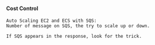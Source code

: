 #### Cost Control

    
    Auto Scaling EC2 and ECS with SQS:
    Number of message on SQS, the try to scale up or down.
    
    If SQS appears in the response, look for the trick.

        
